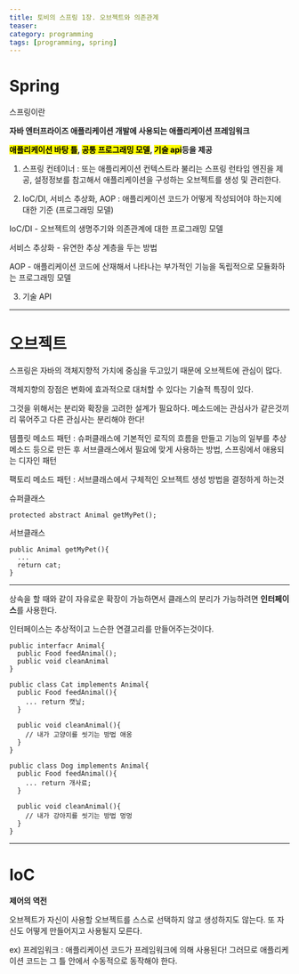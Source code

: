 ```yaml
---
title: 토비의 스프링 1장. 오브젝트와 의존관계
teaser:
category: programming
tags: [programming, spring]
---
```


<h1>Spring</h1>

<rb>스프링이란</rb>

<b>자바 엔터프라이즈 애플리케이션 개발에 사용되는 애플리케이션 프레임워크</b>

 <b><mark>애플리케이션 바탕 틀</mark>, <mark>공통 프로그래밍 모델</mark>, <mark>기술 api</mark>등을 제공</b>

1. 스프링 컨테이너 : 또는 애플리케이션 컨텍스트라 불리는 스프링 런타임 엔진을 제공, 설정정보를 참고해서 애플리케이션을 구성하는 오브젝트를 생성 및 관리한다.

2. IoC/DI, 서비스 추상화, AOP : 애플리케이션 코드가 어떻게 작성되어야 하는지에 대한 기준 (프로그래밍 모델)

 IoC/DI - 오브젝트의 생명주기와 의존관계에 대한 프로그래밍 모델

 서비스 추상화 - 유연한 추상 계층을 두는 방법

 AOP - 애플리케이션 코드에 산재해서 나타나는 부가적인 기능을 독립적으로 모듈화하는 프로그래밍 모델

3. 기술 API

---
<h1>오브젝트</h1>

스프링은 자바의 객체지향적 가치에 중심을 두고있기 때문에 오브젝트에 관심이 많다.

객체지향의 장점은 변화에 효과적으로 대처할 수 있다는 기술적 특징이 있다.

그것을 위해서는 <rb>분리</rb>와 <rb>확장</rb>을 고려한 설계가 필요하다. 메소드에는 관심사가 같은것끼리 묶어주고 다른 관심사는 분리해야 한다!

템플릿 메소드 패턴 : 슈퍼클래스에 기본적인 로직의 흐름을 만들고 기능의 일부를 추상 메소드 등으로 만든 후 서브클래스에서 필요에 맞게 사용하는 방법, 스프링에서 애용되는 디자인 패턴

팩토리 메소드 패턴 : 서브클래스에서 구체적인 오브젝트 생성 방법을 결정하게 하는것

슈퍼클래스<br/>
```
protected abstract Animal getMyPet();
```

서브클래스<br/>
```
public Animal getMyPet(){
  ...
  return cat;
}
```
---
상속을 할 때와 같이 자유로운 확장이 가능하면서 클래스의 분리가 가능하려면 <b>인터페이스</b>를 사용한다.

인터페이스는 추상적이고 느슨한 연결고리를 만들어주는것이다.

```
public interfacr Animal{
  public Food feedAnimal();
  public void cleanAnimal
}
```
```
public class Cat implements Animal{
  public Food feedAnimal(){
    ... return 캣닢;
  }

  public void cleanAnimal(){
    // 내가 고양이를 씻기는 방법 애옹
  }
}

public class Dog implements Animal{
  public Food feedAnimal(){
    ... return 개사료;
  }

  public void cleanAnimal(){
    // 내가 강아지를 씻기는 방법 멍멍
  }
}
```

---
<h1>IoC</h1>

<b>제어의 역전</b>

오브젝트가 자신이 사용할 오브젝트를 스스로 선택하지 않고 생성하지도 않는다. 또 자신도 어떻게 만들어지고 사용될지 모른다.

ex) 프레임워크 : 애플리케이션 코드가 프레임워크에 의해 사용된다! 그러므로 애플리케이션 코드는 그 틀 안에서 수동적으로 동작해야 한다.
